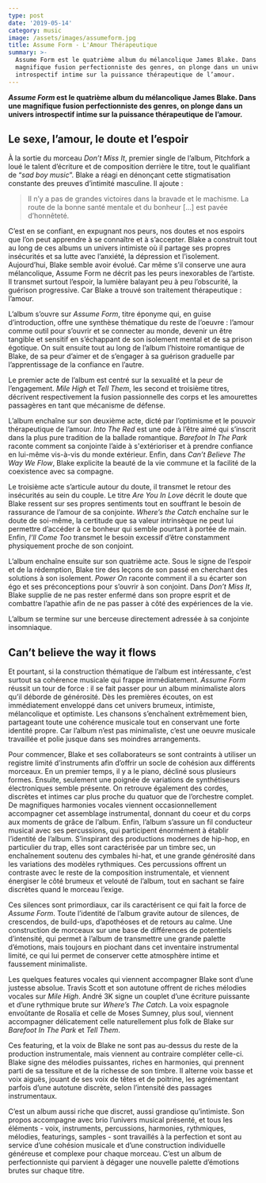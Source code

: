 ```yaml
---
type: post
date: '2019-05-14'
category: music
image: /assets/images/assumeform.jpg
title: Assume Form - L'Amour Thérapeutique
summary: >-
  Assume Form est le quatrième album du mélancolique James Blake. Dans une
  magnifique fusion perfectionniste des genres, on plonge dans un univers
  introspectif intime sur la puissance thérapeutique de l’amour.
---
```

**_Assume Form_ est le quatrième album du mélancolique James Blake. Dans une magnifique fusion perfectionniste des genres, on plonge dans un univers introspectif intime sur la puissance thérapeutique de l’amour.**

## Le sexe, l’amour, le doute et l’espoir

À la sortie du morceau _Don’t Miss It_, premier single de l’album, Pitchfork a loué le talent d’écriture et de composition derrière le titre, tout le qualifiant de “_sad boy music_”. Blake a réagi en dénonçant cette stigmatisation constante des preuves d’intimité masculine. Il ajoute :

> Il n’y a pas de grandes victoires dans la bravade et le machisme. La route de la bonne santé mentale et du bonheur \[...] est pavée d’honnêteté.

C’est en se confiant, en expugnant nos peurs, nos doutes et nos espoirs que l’on peut apprendre à se connaître et à s’accepter. Blake a construit tout au long de ces albums un univers intimiste où il partage ses propres insécurités et sa lutte avec l’anxiété, la dépression et l’isolement. Aujourd’hui, Blake semble avoir évolué. Car même s’il conserve une aura mélancolique, Assume Form ne décrit pas les peurs inexorables de l’artiste. Il transmet surtout l’espoir, la lumière balayant peu à peu l’obscurité, la guérison progressive. Car Blake a trouvé son traitement thérapeutique : l’amour.

L’album s’ouvre sur _Assume Form_, titre éponyme qui, en guise d’introduction, offre une synthèse thématique du reste de l’oeuvre : l’amour comme outil pour s’ouvrir et se connecter au monde, devenir un être tangible et sensitif en s’échappant de son isolement mental et de sa prison égotique. On suit ensuite tout au long de l’album l’histoire romantique de Blake, de sa peur d’aimer et de s’engager à sa guérison graduelle par l’apprentissage de la confiance en l’autre. 

Le premier acte de l’album est centré sur la sexualité et la peur de l’engagement. _Mile High_ et _Tell Them_, les second et troisième titres, décrivent respectivement la fusion passionnelle des corps et les amourettes passagères en tant que mécanisme de défense.

L’album enchaîne sur son deuxième acte, dicté par l’optimisme et le pouvoir thérapeutique de l’amour. _Into The Red_ est une ode à l’être aimé qui s’inscrit dans la plus pure tradition de la ballade romantique. _Barefoot In The Park_ raconte comment sa conjointe l’aide à s'extérioriser et à prendre confiance en lui-même vis-à-vis du monde extérieur. Enfin, dans _Can’t Believe The Way We Flow_, Blake explicite la beauté de la vie commune et la facilité de la coexistence avec sa compagne.

Le troisième acte s’articule autour du doute, il transmet le retour des insécurités au sein du couple. Le titre _Are You In Love_ décrit le doute que Blake ressent sur ses propres sentiments tout en souffrant le besoin de rassurance de l’amour de sa conjointe. _Where’s the Catch_ enchaîne sur le doute de soi-même, la certitude que sa valeur intrinsèque ne peut lui permettre d’accéder à ce bonheur qui semble pourtant à portée de main. Enfin, _I’ll Come Too_ transmet le besoin excessif d’être constamment physiquement proche de son conjoint.

L’album enchaîne ensuite sur son quatrième acte. Sous le signe de l’espoir et de la rédemption, Blake tire des leçons de son passé en cherchant des solutions à son isolement. _Power On_ raconte comment il a su écarter son égo et ses préconceptions pour s’ouvrir à son conjoint. Dans _Don’t Miss It_, Blake supplie de ne pas rester enfermé dans son propre esprit et de combattre l’apathie afin de ne pas passer à côté des expériences de la vie.

L’album se termine sur une berceuse directement adressée à sa conjointe insomniaque.


## Can’t believe the way it flows

Et pourtant, si la construction thématique de l’album est intéressante, c’est surtout sa cohérence musicale qui frappe immédiatement. _Assume Form_ réussit un tour de force : il se fait passer pour un album minimaliste alors qu’il déborde de générosité. Dès les premières écoutes, on est immédiatement enveloppé dans cet univers brumeux, intimiste, mélancolique et optimiste. Les chansons s’enchaînent extrêmement bien, partageant toute une cohérence musicale tout en conservant une forte identité propre. Car l’album n’est pas minimaliste, c’est une oeuvre musicale travaillée et polie jusque dans ses moindres arrangements.

Pour commencer, Blake et ses collaborateurs se sont contraints à utiliser un registre limité d’instruments afin d’offrir un socle de cohésion aux différents morceaux. En un premier temps, il y a le piano, décliné sous plusieurs formes. Ensuite, seulement une poignée de variations de synthétiseurs électroniques semble présente. On retrouve également des cordes, discrètes et intimes car plus proche du quatuor que de l’orchestre complet. De magnifiques harmonies vocales viennent occasionnellement accompagner cet assemblage instrumental, donnant du coeur et du corps aux moments de grâce de l’album. Enfin, l’album s’assure un fil conducteur musical avec ses percussions, qui participent énormément à établir l’identité de l’album. S’inspirant des productions modernes de hip-hop, en particulier du trap, elles sont caractérisée par un timbre sec, un enchaînement soutenu des cymbales hi-hat, et une grande générosité dans les variations des modèles rythmiques. Ces percussions offrent un contraste avec le reste de la composition instrumentale, et viennent énergiser le côté brumeux et velouté de l’album, tout en sachant se faire discrètes quand le morceau l’exige. 

Ces silences sont primordiaux, car ils caractérisent ce qui fait la force de _Assume Form_. Toute l’identité de l’album gravite autour de silences, de crescendos, de build-ups, d’apothéoses et de retours au calme. Une construction de morceaux sur une base de différences de potentiels d’intensité, qui permet à l’album de transmettre une grande palette d’émotions, mais toujours en piochant dans cet inventaire instrumental limité, ce qui lui permet de conserver cette atmosphère intime et faussement minimaliste.

Les quelques features vocales qui viennent accompagner Blake sont d’une justesse absolue. Travis Scott et son autotune offrent de riches mélodies vocales sur _Mile High_. André 3K signe un couplet d’une écriture puissante et d’une rythmique brute sur _Where’s The Catch_. La voix espagnole envoûtante de Rosalía et celle de Moses Sumney, plus soul, viennent accompagner délicatement celle naturellement plus folk de Blake sur _Barefoot In The Park_ et _Tell Them_.

Ces featuring, et la voix de Blake ne sont pas au-dessus du reste de la production instrumentale, mais viennent au contraire compléter celle-ci. Blake signe des mélodies puissantes, riches en harmonies, qui prennent parti de sa tessiture et de la richesse de son timbre. Il alterne voix basse et voix aiguës, jouant de ses voix de têtes et de poitrine, les agrémentant parfois d’une autotune discrète, selon l’intensité des passages instrumentaux. 

C’est un album aussi riche que discret, aussi grandiose qu’intimiste. Son propos accompagne avec brio l’univers musical présenté, et tous les éléments - voix, instruments, percussions, harmonies, rythmiques, mélodies, featurings, samples - sont travaillés à la perfection et sont au service d’une cohésion musicale et d’une construction individuelle généreuse et complexe pour chaque morceau. C’est un album de perfectionniste qui parvient à dégager une nouvelle palette d’émotions brutes sur chaque titre.
